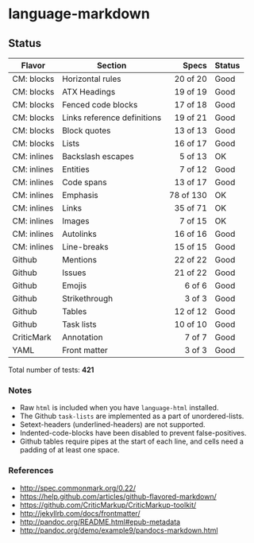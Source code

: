 # language-markdown

## Status

| Flavor      | Section                     | Specs     | Status |
| ----------- | --------------------------- | --------: | ------ |
| CM: blocks  | Horizontal rules            |  20 of 20 | Good   |
| CM: blocks  | ATX Headings                |  19 of 19 | Good   |
| CM: blocks  | Fenced code blocks          |  17 of 18 | Good   |
| CM: blocks  | Links reference definitions |  19 of 21 | Good   |
| CM: blocks  | Block quotes                |  13 of 13 | Good   |
| CM: blocks  | Lists                       |  16 of 17 | Good   |
| CM: inlines | Backslash escapes           |   5 of 13 | OK     |
| CM: inlines | Entities                    |   7 of 12 | Good   |
| CM: inlines | Code spans                  |  13 of 17 | Good   |
| CM: inlines | Emphasis                    | 78 of 130 | OK     |
| CM: inlines | Links                       |  35 of 71 | OK     |
| CM: inlines | Images                      |   7 of 15 | OK     |
| CM: inlines | Autolinks                   |  16 of 16 | Good   |
| CM: inlines | Line-breaks                 |  15 of 15 | Good   |
| Github      | Mentions                    |  22 of 22 | Good   |
| Github      | Issues                      |  21 of 22 | Good   |
| Github      | Emojis                      |    6 of 6 | Good   |
| Github      | Strikethrough               |    3 of 3 | Good   |
| Github      | Tables                      |  12 of 12 | Good   |
| Github      | Task lists                  |  10 of 10 | Good   |
| CriticMark  | Annotation                  |    7 of 7 | Good   |
| YAML        | Front matter                |    3 of 3 | Good   |

Total number of tests: **421**

### Notes

- Raw `html` is included when you have `language-html` installed.
- The Github `task-lists` are implemented as a part of unordered-lists.
- Setext-headers (underlined-headers) are not supported.
- Indented-code-blocks have been disabled to prevent false-positives.
- Github tables require pipes at the start of each line, and cells need a padding of at least one space.

### References

- http://spec.commonmark.org/0.22/
- https://help.github.com/articles/github-flavored-markdown/
- https://github.com/CriticMarkup/CriticMarkup-toolkit/
- http://jekyllrb.com/docs/frontmatter/
- http://pandoc.org/README.html#epub-metadata
- http://pandoc.org/demo/example9/pandocs-markdown.html
